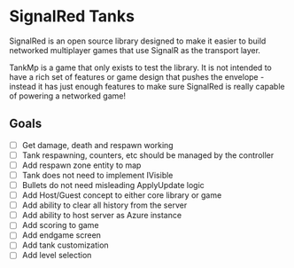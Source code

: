 # SignalRed Tanks

SignalRed is an open source library designed to make it easier to build networked multiplayer games that use SignalR as the transport layer.

TankMp is a game that only exists to test the library. It is not intended to have a rich set of features or game design that pushes the envelope - instead it has just enough features to make sure SignalRed is really capable of powering a networked game!

## Goals

- [ ] Get damage, death and respawn working
- [ ] Tank respawning, counters, etc should be managed by the controller
- [ ] Add respawn zone entity to map
- [ ] Tank does not need to implement IVisible
- [ ] Bullets do not need misleading ApplyUpdate logic
- [ ] Add Host/Guest concept to either core library or game
- [ ] Add ability to clear all history from the server
- [ ] Add ability to host server as Azure instance
- [ ] Add scoring to game
- [ ] Add endgame screen
- [ ] Add tank customization
- [ ] Add level selection